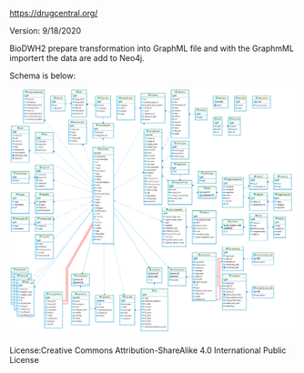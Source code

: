 https://drugcentral.org/

Version: 9/18/2020

BioDWH2 prepare transformation into GraphML file and with the GraphmML importert the data are add to Neo4j.

Schema is below:

![er_diagram](schema.png)

License:Creative Commons Attribution-ShareAlike 4.0 International Public License